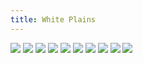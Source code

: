 ```yaml
---
title: White Plains
---
```


![](/images/others/part-5/wp1.gif)
![](/images/others/part-5/wp2.gif)
![](/images/others/part-5/wp3.gif)
![](/images/others/part-5/wp4.gif)
![](/images/others/part-5/wp5.gif)
![](/images/others/part-5/wp6.gif)
![](/images/others/part-5/wp7.gif)
![](/images/others/part-5/wp8.jpg)
![](/images/others/part-5/wp9.jpg)
![](/images/others/part-5/wp10.gif)